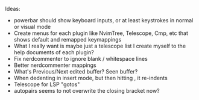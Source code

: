 Ideas:
- powerbar should show keyboard inputs, or at least keystrokes in normal or visual mode
- Create menus for each plugin like NvimTree, Telescope, Cmp, etc that shows default and remapped keymappings
- What I really want is maybe just a telescope list I create myself to the help documents of each plugin?
- Fix nerdcommenter to ignore blank / whitespace lines
- Better nerdcommenter mappings
- What's Previous/Next edited buffer? Seen buffer?
- When dedenting in insert mode, but then hitting <CR>, it re-indents
- Telescope for LSP "gotos"
- autopairs seems to not overwrite the closing bracket now?
